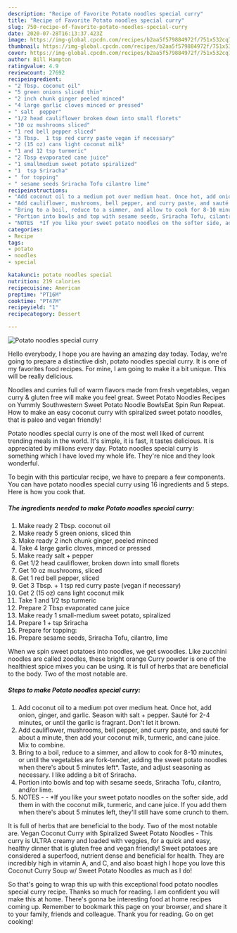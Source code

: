 ```yaml
---
description: "Recipe of Favorite Potato noodles special curry"
title: "Recipe of Favorite Potato noodles special curry"
slug: 750-recipe-of-favorite-potato-noodles-special-curry
date: 2020-07-28T16:13:37.423Z
image: https://img-global.cpcdn.com/recipes/b2aa5f579884972f/751x532cq70/potato-noodles-special-curry-recipe-main-photo.jpg
thumbnail: https://img-global.cpcdn.com/recipes/b2aa5f579884972f/751x532cq70/potato-noodles-special-curry-recipe-main-photo.jpg
cover: https://img-global.cpcdn.com/recipes/b2aa5f579884972f/751x532cq70/potato-noodles-special-curry-recipe-main-photo.jpg
author: Bill Hampton
ratingvalue: 4.9
reviewcount: 27692
recipeingredient:
- "2 Tbsp. coconut oil"
- "5 green onions sliced thin"
- "2 inch chunk ginger peeled minced"
- "4 large garlic cloves minced or pressed"
- " salt  pepper"
- "1/2 head cauliflower broken down into small florets"
- "10 oz mushrooms sliced"
- "1 red bell pepper sliced"
- "3 Tbsp.  1 tsp red curry paste vegan if necessary"
- "2 (15 oz) cans light coconut milk"
- "1 and 12 tsp turmeric"
- "2 Tbsp evaporated cane juice"
- "1 smallmedium sweet potato spiralized"
- "1  tsp Sriracha"
- " for topping"
- " sesame seeds Sriracha Tofu cilantro lime"
recipeinstructions:
- "Add coconut oil to a medium pot over medium heat. Once hot, add onion, ginger, and garlic. Season with salt + pepper. Sauté for 2-4 minutes, or until the garlic is fragrant. Don&#39;t let it brown."
- "Add cauliflower, mushrooms, bell pepper, and curry paste, and sauté for about a minute, then add your coconut milk, turmeric, and cane juice. Mix to combine."
- "Bring to a boil, reduce to a simmer, and allow to cook for 8-10 minutes, or until the vegetables are fork-tender, adding the sweet potato noodles when there&#39;s about 5 minutes left*. Taste, and adjust seasoning as necessary. I like adding a bit of Sriracha."
- "Portion into bowls and top with sesame seeds, Sriracha Tofu, cilantro, and/or lime."
- "NOTES  *If you like your sweet potato noodles on the softer side, add them in with the coconut milk, turmeric, and cane juice. If you add them when there&#39;s about 5 minutes left, they&#39;ll still have some crunch to them."
categories:
- Recipe
tags:
- potato
- noodles
- special

katakunci: potato noodles special 
nutrition: 219 calories
recipecuisine: American
preptime: "PT16M"
cooktime: "PT47M"
recipeyield: "1"
recipecategory: Dessert

---
```



![Potato noodles special curry](https://img-global.cpcdn.com/recipes/b2aa5f579884972f/751x532cq70/potato-noodles-special-curry-recipe-main-photo.jpg)

Hello everybody, I hope you are having an amazing day today. Today, we're going to prepare a distinctive dish, potato noodles special curry. It is one of my favorites food recipes. For mine, I am going to make it a bit unique. This will be really delicious.

Noodles and curries full of warm flavors made from fresh vegetables, vegan curry &amp; gluten free will make you feel great. Sweet Potato Noodles Recipes on Yummly Southwestern Sweet Potato Noodle BowlsEat Spin Run Repeat. How to make an easy coconut curry with spiralized sweet potato noodles, that is paleo and vegan friendly!

Potato noodles special curry is one of the most well liked of current trending meals in the world. It's simple, it is fast, it tastes delicious. It is appreciated by millions every day. Potato noodles special curry is something which I have loved my whole life. They're nice and they look wonderful.


To begin with this particular recipe, we have to prepare a few components. You can have potato noodles special curry using 16 ingredients and 5 steps. Here is how you cook that.

<!--inarticleads1-->

##### The ingredients needed to make Potato noodles special curry:

1. Make ready 2 Tbsp. coconut oil
1. Make ready 5 green onions, sliced thin
1. Make ready 2 inch chunk ginger, peeled minced
1. Take 4 large garlic cloves, minced or pressed
1. Make ready  salt + pepper
1. Get 1/2 head cauliflower, broken down into small florets
1. Get 10 oz mushrooms, sliced
1. Get 1 red bell pepper, sliced
1. Get 3 Tbsp. + 1 tsp red curry paste (vegan if necessary)
1. Get 2 (15 oz) cans light coconut milk
1. Take 1 and 1/2 tsp turmeric
1. Prepare 2 Tbsp evaporated cane juice
1. Make ready 1 small-medium sweet potato, spiralized
1. Prepare 1 + tsp Sriracha
1. Prepare  for topping:
1. Prepare  sesame seeds, Sriracha Tofu, cilantro, lime


When we spin sweet potatoes into noodles, we get swoodles. Like zucchini noodles are called zoodles, these bright orange Curry powder is one of the healthiest spice mixes you can be using. It is full of herbs that are beneficial to the body. Two of the most notable are. 

<!--inarticleads2-->

##### Steps to make Potato noodles special curry:

1. Add coconut oil to a medium pot over medium heat. Once hot, add onion, ginger, and garlic. Season with salt + pepper. Sauté for 2-4 minutes, or until the garlic is fragrant. Don&#39;t let it brown.
1. Add cauliflower, mushrooms, bell pepper, and curry paste, and sauté for about a minute, then add your coconut milk, turmeric, and cane juice. Mix to combine.
1. Bring to a boil, reduce to a simmer, and allow to cook for 8-10 minutes, or until the vegetables are fork-tender, adding the sweet potato noodles when there&#39;s about 5 minutes left*. Taste, and adjust seasoning as necessary. I like adding a bit of Sriracha.
1. Portion into bowls and top with sesame seeds, Sriracha Tofu, cilantro, and/or lime.
1. NOTES -  - *If you like your sweet potato noodles on the softer side, add them in with the coconut milk, turmeric, and cane juice. If you add them when there&#39;s about 5 minutes left, they&#39;ll still have some crunch to them.


It is full of herbs that are beneficial to the body. Two of the most notable are. Vegan Coconut Curry with Spiralized Sweet Potato Noodles - This curry is ULTRA creamy and loaded with veggies, for a quick and easy, healthy dinner that is gluten free and vegan friendly! Sweet potatoes are considered a superfood, nutrient dense and beneficial for health. They are incredibly high in vitamin A, and C, and also boast high I hope you love this Coconut Curry Soup w/ Sweet Potato Noodles as much as I do! 

So that's going to wrap this up with this exceptional food potato noodles special curry recipe. Thanks so much for reading. I am confident you will make this at home. There's gonna be interesting food at home recipes coming up. Remember to bookmark this page on your browser, and share it to your family, friends and colleague. Thank you for reading. Go on get cooking!

